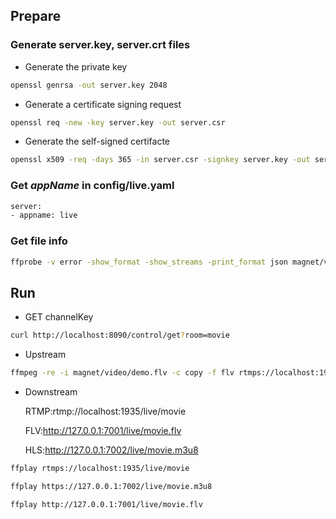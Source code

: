 ## Prepare
### Generate server.key, server.crt files
* Generate the private key
```sh
openssl genrsa -out server.key 2048
```
* Generate a certificate signing request
```sh
openssl req -new -key server.key -out server.csr
```
* Generate the self-signed certifacte
```sh
openssl x509 -req -days 365 -in server.csr -signkey server.key -out server.crt
```
### Get *appName* in config/live.yaml
```sh
server:
- appname: live
```
### Get file info
```sh
ffprobe -v error -show_format -show_streams -print_format json magnet/video/demo.flv
```

## Run
* GET channelKey
```sh
curl http://localhost:8090/control/get?room=movie
```



* Upstream
```sh
ffmpeg -re -i magnet/video/demo.flv -c copy -f flv rtmps://localhost:1935/live/{channelkey}
```
* Downstream

    RTMP:rtmp://localhost:1935/live/movie
    
    FLV:http://127.0.0.1:7001/live/movie.flv
    
    HLS:http://127.0.0.1:7002/live/movie.m3u8

```sh
ffplay rtmps://localhost:1935/live/movie

ffplay https://127.0.0.1:7002/live/movie.m3u8

ffplay http://127.0.0.1:7001/live/movie.flv
```
